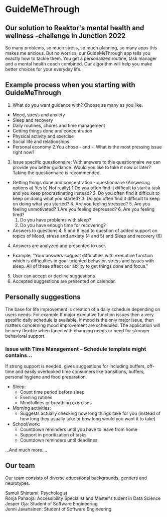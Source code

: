 # GuideMeThrough

## Our solution to Reaktor's mental health and wellness -challenge in Junction 2022

So many problems, so much stress, so much planning, so many apps this makes me anxious. But no worries, our GuideMeThrough app tells you exactly how to tackle them. You get a personalized routine, task manager and a mental health coach combined. Our algorithm will help you make better choices for your everyday life.

## Example process when you starting with GuideMeThrough 

1. What do you want guidance with? Choose as many as you like.
  - Mood, stress and anxiety
  - Sleep and recovery
  - Daily routines, chores and time management
  - Getting things done and concentration
  - Physical activity and exercise
  - Social life and relationships
  - Personal economy
2.You chose - and -: What is the most pressing issue right now?
3. Issue specific questionnaire: With answers to this questionnaire we can provide you better guidance. Would you like to take it now or later? Taking the questionnaire is recommended.
  - Getting things done and concentration - questionnaire (Answering options a) Yes b) Not really)
    1.Do you often find it difficult to start a task and you keep procrastinating instead?
    2. Do you often find it difficult to keep on doing what you started?
    3. Do you often find it difficult to keep on doing what you started?
    4. Are you feeling stressed?
    5. Are you feeling unmotivated?
      1.Are you feeling depressed?
    6. Are you feeling tired?
      1. Do you have problems with sleep?
      2. Do you have enough time for recovering?
  - Answers to questions 4, 5 and 6 lead to question of added support on topics of Mood, stress and anxiety (4 and 5) and Sleep and recovery (6) 
4. Answers are analyzed and presented to user. 
  - Example: "Your answers suggest difficulties with executive function which is difficulties in goal-oriented behavior, stress and issues with sleep. All of these affect our ability to get things done and focus."
5. User can accept or decline suggestions 
6. Accepted suggestions are presented on calendar.

## Personally suggestions

The base for life improvement is creation of a daily schedule depending on users needs. For example If major executive function issues then a very spesific daily schedule is available, if mood is the only major issue, then matters concerning mood improvement are scheduled. The application will be very flexible when faced with changing needs or need for stronger behavioral support.

### Issue with Time Management – Schedule template might contains...

If strong support is needed, gives suggestions for including buffers, off-time and easily overlooked time consumers like transitions, buffers, personal hygiene and food preparation.

- Sleep: 
  - Count time period before sleep
  - Evening rutines
  - Mindfullnes or breathing exercises 
- Morning activities:
  - Suggests actually checking how long things take for you (instead of how long they usually take or how long would you want it to take)
- School/work:
  - Countdown reminders until you have to leave from home
  - Support in prioritization of tasks
  - Countdown reminders until deadlines

...And much more....

## Our team

Our team consists of diverse educational backgrounds, genders and neurotypes.

Samuli Shintami: Psychologist  
Ronja Pahaoja: Accessibility Specialist and Master's tudent in Data Science   
Jesper Oja: Student of Software Engineering   
Jenni Javanainen: Student of Software Engineering   
